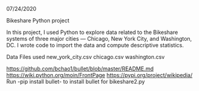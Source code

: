 07/24/2020

Bikeshare Python project

In this project, I used Python to explore data related to the Bikeshare systems of three major cities — Chicago, New York City, and Washington, DC. I wrote code to import the data and compute descriptive statistics.

Data Files used
new_york_city.csv
chicago.csv
washington.csv

https://github.com/bchao1/bullet/blob/master/README.md
https://wiki.python.org/moin/FrontPage
https://pypi.org/project/wikipedia/
Run -pip install bullet- to install bullet for bikeshare2.py
